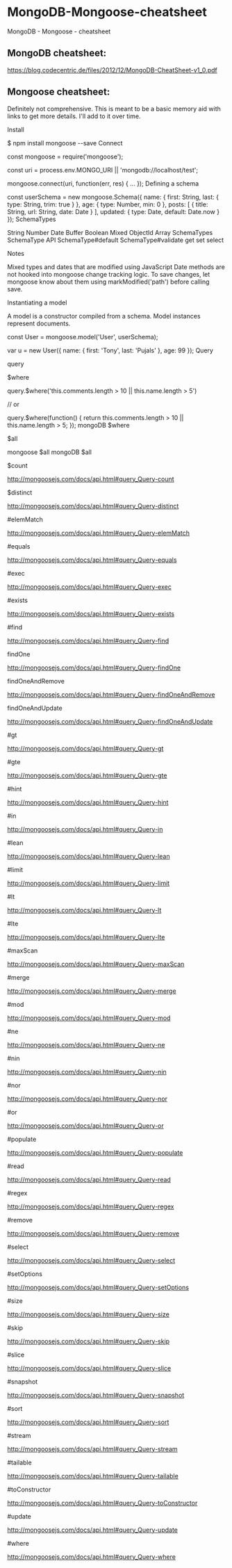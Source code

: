 # MongoDB-Mongoose-cheatsheet
MongoDB - Mongoose - cheatsheet

## MongoDB cheatsheet:

https://blog.codecentric.de/files/2012/12/MongoDB-CheatSheet-v1_0.pdf

## Mongoose cheatsheet:

Definitely not comprehensive. This is meant to be a basic memory aid with links to get more details. I'll add to it over time.

Install

$ npm install mongoose --save
Connect

const mongoose = require('mongoose');

const uri = process.env.MONGO_URI || 'mongodb://localhost/test';

mongoose.connect(uri, function(err, res) {
  ...
});
Defining a schema

const userSchema = new mongoose.Schema({
  name: {
    first: String,
    last: { type: String, trim: true }
  },
  age: { type: Number, min: 0 },
  posts: [ { title: String, url: String, date: Date } ],
  updated: { type: Date, default: Date.now }
});
SchemaTypes

String
Number
Date
Buffer
Boolean
Mixed
ObjectId
Array
SchemaTypes
SchemaType API
SchemaType#default
SchemaType#validate
get
set
select

Notes

Mixed types and dates that are modified using JavaScript Date methods are not hooked into mongoose change tracking logic. To save changes, let mongoose know about them using markModified('path') before calling save.

Instantiating a model

A model is a constructor compiled from a schema. Model instances represent documents.

const User = mongoose.model('User', userSchema);

var u = new User({
  name: {
    first: 'Tony',
    last: 'Pujals'
  },
  age: 99
});
Query

query

$where

query.$where('this.comments.length > 10 || this.name.length > 5')

// or

query.$where(function() {
  return this.comments.length > 10 || this.name.length > 5;
});
mongoDB $where

$all

mongoose $all
mongoDB $all

$count

http://mongoosejs.com/docs/api.html#query_Query-count

$distinct

http://mongoosejs.com/docs/api.html#query_Query-distinct

#elemMatch

http://mongoosejs.com/docs/api.html#query_Query-elemMatch

#equals

http://mongoosejs.com/docs/api.html#query_Query-equals

#exec

http://mongoosejs.com/docs/api.html#query_Query-exec

#exists

http://mongoosejs.com/docs/api.html#query_Query-exists

#find

http://mongoosejs.com/docs/api.html#query_Query-find

findOne

http://mongoosejs.com/docs/api.html#query_Query-findOne

findOneAndRemove

http://mongoosejs.com/docs/api.html#query_Query-findOneAndRemove

findOneAndUpdate

http://mongoosejs.com/docs/api.html#query_Query-findOneAndUpdate

#gt

http://mongoosejs.com/docs/api.html#query_Query-gt

#gte

http://mongoosejs.com/docs/api.html#query_Query-gte

#hint

http://mongoosejs.com/docs/api.html#query_Query-hint

#in

http://mongoosejs.com/docs/api.html#query_Query-in

#lean

http://mongoosejs.com/docs/api.html#query_Query-lean

#limit

http://mongoosejs.com/docs/api.html#query_Query-limit

#lt

http://mongoosejs.com/docs/api.html#query_Query-lt

#lte

http://mongoosejs.com/docs/api.html#query_Query-lte

#maxScan

http://mongoosejs.com/docs/api.html#query_Query-maxScan

#merge

http://mongoosejs.com/docs/api.html#query_Query-merge

#mod

http://mongoosejs.com/docs/api.html#query_Query-mod

#ne

http://mongoosejs.com/docs/api.html#query_Query-ne

#nin

http://mongoosejs.com/docs/api.html#query_Query-nin

#nor

http://mongoosejs.com/docs/api.html#query_Query-nor

#or

http://mongoosejs.com/docs/api.html#query_Query-or

#populate

http://mongoosejs.com/docs/api.html#query_Query-populate

#read

http://mongoosejs.com/docs/api.html#query_Query-read

#regex

http://mongoosejs.com/docs/api.html#query_Query-regex

#remove

http://mongoosejs.com/docs/api.html#query_Query-remove

#select

http://mongoosejs.com/docs/api.html#query_Query-select

#setOptions

http://mongoosejs.com/docs/api.html#query_Query-setOptions

#size

http://mongoosejs.com/docs/api.html#query_Query-size

#skip

http://mongoosejs.com/docs/api.html#query_Query-skip

#slice

http://mongoosejs.com/docs/api.html#query_Query-slice

#snapshot

http://mongoosejs.com/docs/api.html#query_Query-snapshot

#sort

http://mongoosejs.com/docs/api.html#query_Query-sort

#stream

http://mongoosejs.com/docs/api.html#query_Query-stream

#tailable

http://mongoosejs.com/docs/api.html#query_Query-tailable

#toConstructor

http://mongoosejs.com/docs/api.html#query_Query-toConstructor

#update

http://mongoosejs.com/docs/api.html#query_Query-update

#where

http://mongoosejs.com/docs/api.html#query_Query-where
